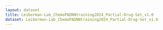 ```yaml
---
layout: dataset
title: Leiberman-Lab_ChemoPADNNtraining2024_Partial-Drug-Set_v1.0
dataset: Leiberman-Lab_ChemoPADNNtraining2024_Partial-Drug-Set_v1.0
---
```

